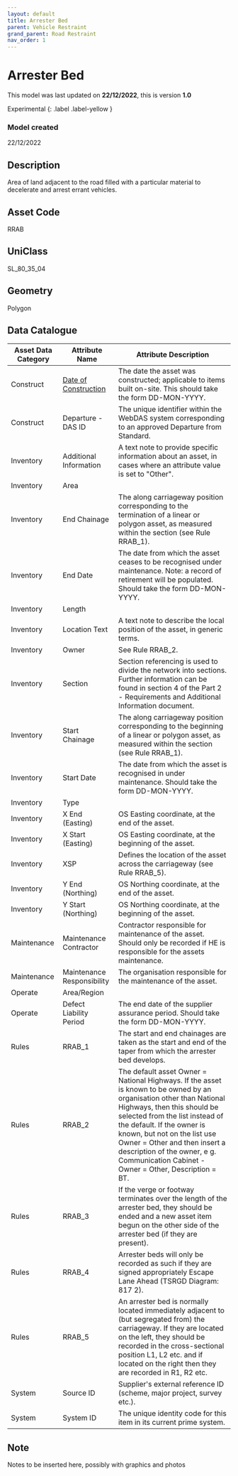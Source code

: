 ```yaml
---
layout: default
title: Arrester Bed
parent: Vehicle Restraint
grand_parent: Road Restraint
nav_order: 1
---
```


# Arrester Bed
This model was last updated on **22/12/2022**, this is version **1.0**

Experimental
{: .label .label-yellow }

### Model created
22/12/2022

## Description
Area of land adjacent to the
road filled with a particular
material to decelerate and
arrest errant vehicles.

## Asset Code
RRAB

## UniClass
SL_80_35_04

## Geometry
Polygon

## Data Catalogue

| Asset Data Category     | Attribute Name     | Attribute Description                                                                                                                                                                                                                                                                                                                                                |
|-------------------------|----------------------------|---------------------------------------------------------------------------------------------------------------------------------------------------------------------------------------------------------------------------------------------------------------------------------------------------------------------------------------------------------------------------|
| Construct               | [Date of Construction](/ADMM_data_dictionary/attribute/Dateofconstruction.html)       | The date the asset was constructed; applicable to items built on-site. This should take the form DD-MON-YYYY.                                                                                                                                                                                                                                                             |
| Construct               | Departure - DAS ID         | The unique identifier within the WebDAS system corresponding to an approved Departure from Standard.                                                                                                                                                                                                                                                                      |
| Inventory               | Additional Information     | A text note to provide specific information about an asset, in cases where an attribute value is set to "Other".                                                                                                                                                                                                                                                          |
| Inventory               | Area                       |                                                                                                                                                                                                                                                                                                                                                                           |
| Inventory               | End Chainage               | The along carriageway position corresponding to the termination of a linear or polygon asset, as measured within the section (see Rule RRAB_1).                                                                                                                                                                                                                           |
| Inventory               | End Date                   | The date from which the asset ceases to be recognised under maintenance.  Note: a record of retirement will be populated. Should take the form DD-MON-YYYY.                                                                                                                                                                                                               |
| Inventory               | Length                     |                                                                                                                                                                                                                                                                                                                                                                           |
| Inventory               | Location Text              | A text note to describe the local position of the asset, in generic terms.                                                                                                                                                                                                                                                                                                |
| Inventory               | Owner                      | See Rule RRAB_2.                                                                                                                                                                                                                                                                                                                                                          |
| Inventory               | Section                    | Section referencing is used to divide the network into sections. Further information can be found in section 4 of the Part 2 - Requirements and Additional Information document.                                                                                                                                                                                          |
| Inventory               | Start Chainage             | The along carriageway position corresponding to the beginning of a linear or polygon asset, as measured within the section (see Rule RRAB_1).                                                                                                                                                                                                                             |
| Inventory               | Start Date                 | The date from which the asset is recognised in under maintenance. Should take the form DD-MON-YYYY.                                                                                                                                                                                                                                                                       |
| Inventory               | Type                       |                                                                                                                                                                                                                                                                                                                                                                           |
| Inventory               | X End (Easting)            | OS Easting coordinate, at the end of the asset.                                                                                                                                                                                                                                                                                                                           |
| Inventory               | X Start (Easting)          | OS Easting coordinate, at the beginning of the asset.                                                                                                                                                                                                                                                                                                                     |
| Inventory               | XSP                        | Defines the location of the asset across the carriageway (see Rule RRAB_5).                                                                                                                                                                                                                                                                                               |
| Inventory               | Y End (Northing)           | OS Northing coordinate, at the end of the asset.                                                                                                                                                                                                                                                                                                                          |
| Inventory               | Y Start (Northing)         | OS Northing coordinate, at the beginning of the asset.                                                                                                                                                                                                                                                                                                                    |
| Maintenance             | Maintenance Contractor     | Contractor responsible for maintenance of the asset. Should only be recorded if HE is responsible for the assets maintenance.                                                                                                                                                                                                                                             |
| Maintenance             | Maintenance Responsibility | The organisation responsible for the maintenance of the asset.                                                                                                                                                                                                                                                                                                            |
| Operate                 | Area/Region                |                                                                                                                                                                                                                                                                                                                                                                           |
| Operate                 | Defect Liability Period    | The end date of the supplier assurance period. Should take the form DD-MON-YYYY.                                                                                                                                                                                                                                                                                          |
| Rules                   | RRAB_1                     | The start and end chainages are taken as the start and end of the taper from which the arrester bed develops.                                                                                                                                                                                                                                                             |
| Rules                   | RRAB_2                     | The default asset Owner = National Highways. If the asset is known to be owned by an organisation other than National Highways, then this should be selected from the list instead of the default. If the owner is known, but not on the list use Owner = Other and then insert a description of the owner, e g. Communication Cabinet - Owner = Other, Description = BT. |
| Rules                   | RRAB_3                     | If the verge or footway terminates over the length of the arrester bed, they should be ended and a new asset item begun on the other side of the arrester bed (if they are present).                                                                                                                                                                                      |
| Rules                   | RRAB_4                     | Arrester beds will only be recorded as such if they are signed appropriately Escape Lane Ahead (TSRGD Diagram: 817 2).                                                                                                                                                                                                                                                    |
| Rules                   | RRAB_5                     | An arrester bed is normally located immediately adjacent to (but segregated from) the carriageway. If they are located on the left, they should be recorded in the cross-sectional position L1, L2 etc. and if located on the right then they are recorded in R1, R2 etc.                                                                                                 |
| System                  | Source ID                  | Supplier's external reference ID (scheme, major project, survey etc.).                                                                                                                                                                                                                                                                                                    |
| System                  | System ID                  | The unique identity code for this item in its current prime system.                                                                                                                                                                                                                                                                                                       |

## Note
Notes to be inserted here, possibly with graphics and photos
